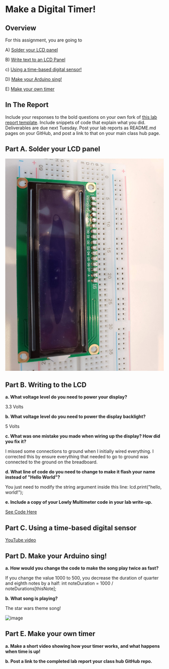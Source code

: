 # Make a Digital Timer!
 
## Overview
For this assignment, you are going to 

A) [Solder your LCD panel](#part-a-solder-your-lcd-panel)

B) [Write text to an LCD Panel](#part-b-writing-to-the-lcd) 

c) [Using a time-based digital sensor!](#part-c-using-a-time-based-digital-sensor)

D) [Make your Arduino sing!](#part-d-make-your-arduino-sing)

E) [Make your own timer](#part-e-make-your-own-timer) 
 
## In The Report
Include your responses to the bold questions on your own fork of [this lab report template](https://github.com/FAR-Lab/IDD-Fa18-Lab2). Include snippets of code that explain what you did. Deliverables are due next Tuesday. Post your lab reports as README.md pages on your GitHub, and post a link to that on your main class hub page.

## Part A. Solder your LCD panel

![image](https://github.com/bhwan1118/IDD-Fa18-Lab2/blob/master/Soldered%20LCD.jpg)

## Part B. Writing to the LCD
 
**a. What voltage level do you need to power your display?**

3.3 Volts

**b. What voltage level do you need to power the display backlight?**
   
5 Volts   
   
**c. What was one mistake you made when wiring up the display? How did you fix it?**

I missed some connections to ground when I initially wired everything. I corrected this by ensure everything that needed to go to ground was connected to the ground on the breadboard.

**d. What line of code do you need to change to make it flash your name instead of "Hello World"?**

You just need to modify the string argument inside this line: lcd.print("hello, world!");
 
**e. Include a copy of your Lowly Multimeter code in your lab write-up.**

[See Code Here](https://github.com/bhwan1118/IDD-Fa18-Lab2/blob/master/DisplayMultiMeter.ino)

## Part C. Using a time-based digital sensor

[YouTube video](https://youtu.be/78bugcXEt4I)

## Part D. Make your Arduino sing!

**a. How would you change the code to make the song play twice as fast?**
 
If you change the value 1000 to 500, you decrease the duration of quarter and eighth notes by a half: int noteDuration = 1000 / noteDurations[thisNote];

 
**b. What song is playing?**

The star wars theme song! 

![image](http://www.thathashtagshow.com/wp-content/uploads/2016/08/23-R2D2-ACDC-funny-281x300.jpg)

## Part E. Make your own timer

**a. Make a short video showing how your timer works, and what happens when time is up!**

**b. Post a link to the completed lab report your class hub GitHub repo.**

